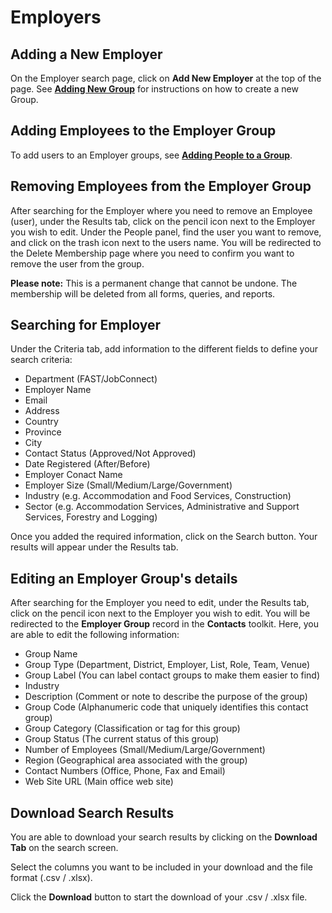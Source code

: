 # Employers

## Adding a New Employer

On the Employer search page, click on **Add New Employer** at the top of the page. See <a href="/help/portal/contacts/adding-new-group" target="_blank">**Adding New Group**</a> for instructions on how to create a new Group.

## Adding Employees to the Employer Group

To add users to an Employer groups, see <a href="/help/portal/contacts/adding-new-group" target="_blank">**Adding People to a Group**</a>.

## Removing Employees from the Employer Group

After searching for the Employer where you need to remove an Employee (user), under the Results tab, click on the pencil icon next to the Employer you wish to edit. Under the People panel, find the user you want to remove, and click on the trash icon next to the users name. You will be redirected to the Delete Membership page where you need to confirm you want to remove the user from the group. 

**Please note:**  This is a permanent change that cannot be undone. The membership will be deleted from all forms, queries, and reports.

## Searching for Employer

Under the Criteria tab, add information to the different fields to define your search criteria:

* Department (FAST/JobConnect)
* Employer Name
* Email
* Address
* Country
* Province
* City
* Contact Status (Approved/Not Approved)
* Date Registered (After/Before)
* Employer Conact Name
* Employer Size (Small/Medium/Large/Government)
* Industry (e.g. Accommodation and Food Services, Construction)
* Sector (e.g. Accommodation Services, Administrative and Support Services, Forestry and Logging)

Once you added the required information, click on the Search button. Your results will appear under the Results tab.

## Editing an Employer Group's details

After searching for the Employer you need to edit, under the Results tab, click on the pencil icon next to the Employer you wish to edit. You will be redirected to the **Employer Group** record in the **Contacts** toolkit. Here, you are able to edit the following information:
* Group Name
* Group Type (Department, District, Employer, List, Role, Team, Venue)
* Group Label (You can label contact groups to make them easier to find)
* Industry
* Description (Comment or note to describe the purpose of the group)
* Group Code (Alphanumeric code that uniquely identifies this contact group)
* Group Category (Classification or tag for this group)
* Group Status (The current status of this group)
* Number of Employees (Small/Medium/Large/Government)
* Region (Geographical area associated with the group)
* Contact Numbers (Office, Phone, Fax and Email)
* Web Site URL (Main office web site)

## Download Search Results

You are able to download your search results by clicking on the **Download Tab** on the search screen.

Select the columns you want to be included in your download and the file format (.csv / .xlsx).

Click the **Download** button to start the download of your .csv / .xlsx file.
